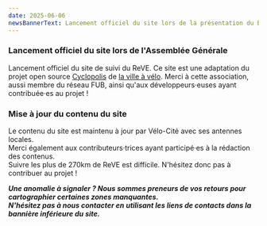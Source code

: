 ```yaml
---
date: 2025-06-06
newsBannerText: Lancement officiel du site lors de la présentation du Bilan Mandat du Plaidoyer.
---
```

### Lancement officiel du site lors de l'Assemblée Générale
Lancement officiel du site de suivi du ReVE. 
Ce site est une adaptation du projet open source [Cyclopolis](https://cyclopolis.fr/) de [la ville à vélo](https://lavilleavelo.org/). 
Merci à cette association, aussi membre du réseau FUB, ainsi qu'aux développeurs·euses ayant contribuée·es au projet !  

### Mise à jour du contenu du site 
Le contenu du site est maintenu à jour par Vélo-Cité avec ses antennes locales.  
Merci également aux contributeurs·trices ayant participé·es à la rédaction des contenus.   
Suivre les plus de 270km de ReVE est difficile. N'hésitez donc pas à contribuer au projet !

***Une anomalie à signaler ? Nous sommes preneurs de vos retours pour cartographier certaines zones manquantes.  
N'hésitez pas à nous contacter en utilisant les liens de contacts dans la bannière inférieure du site.***

